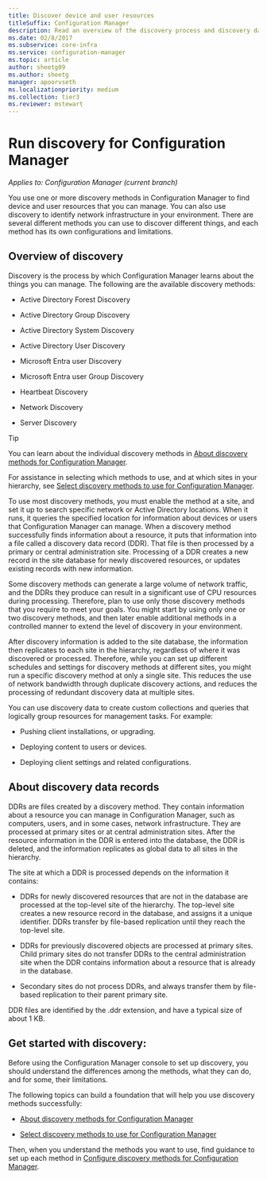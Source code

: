 ```yaml
---
title: Discover device and user resources
titleSuffix: Configuration Manager
description: Read an overview of the discovery process and discovery data records.
ms.date: 02/8/2017
ms.subservice: core-infra
ms.service: configuration-manager
ms.topic: article
author: sheetg09
ms.author: sheetg
manager: apoorvseth
ms.localizationpriority: medium
ms.collection: tier3
ms.reviewer: mstewart
---
```

# Run discovery for Configuration Manager

*Applies to: Configuration Manager (current branch)*

You use one or more discovery methods in Configuration Manager to find device and user resources that you can manage. You can also use discovery to identify network infrastructure in your environment. There are several different methods you can use to discover different things, and each method has its own configurations and limitations.

## Overview of discovery
 Discovery is the process by which Configuration Manager learns about the things you can manage. The following are the available discovery methods:

-   Active Directory Forest Discovery

-   Active Directory Group Discovery

-   Active Directory System Discovery

-   Active Directory User Discovery

-   Microsoft Entra user Discovery

-   Microsoft Entra user Group Discovery

-   Heartbeat Discovery

-   Network Discovery

-   Server Discovery

> [!TIP]
>  You can learn about the individual discovery methods in [About discovery methods for Configuration Manager](../../../../core/servers/deploy/configure/about-discovery-methods.md).
>
>  For assistance in selecting which methods to use, and at which sites in your hierarchy, see [Select discovery methods to use for Configuration Manager](../../../../core/servers/deploy/configure/select-discovery-methods-to-use.md).

 To use most discovery methods, you must enable the method at a site, and set it up to search specific network or Active Directory locations. When it runs, it queries the specified location for information about devices or users that Configuration Manager can manage. When a discovery method successfully finds information about a resource, it puts that information into a file called a discovery data record (DDR). That file is then processed by a primary or central administration site. Processing of a DDR creates a new record in the site database for newly discovered resources, or updates existing records with new information.

 Some discovery methods can generate a large volume of network traffic, and the DDRs they produce can result in a significant use of CPU resources during processing. Therefore, plan to use only those discovery methods that you require to meet your goals. You might start by using  only one or two discovery methods, and then later enable additional methods in a controlled manner to extend the level of discovery in your environment.

 After discovery information is added to the site database, the information then replicates to each site in the hierarchy, regardless of where it was discovered or processed. Therefore, while you can set up different schedules and settings for discovery methods at different sites, you might run a specific discovery method at only a single site. This reduces the use of network bandwidth through duplicate discovery actions, and reduces the  processing of redundant discovery data at multiple sites.

 You can use discovery data to create custom collections and queries that logically group resources for management tasks. For example:

-   Pushing client installations, or upgrading.

-   Deploying content to users or devices.

-   Deploying client settings and related configurations.

##  <a name="BKMK_DDRs"></a> About discovery data records
 DDRs are files created by a discovery method. They contain information about a resource you can manage in Configuration Manager, such as computers, users, and in some cases, network infrastructure. They are processed at primary sites or at central administration sites. After the resource information in the DDR is entered into the database, the DDR is deleted, and the information replicates as global data to all sites in the hierarchy.

 The site at which a DDR is processed depends on the information it contains:

-   DDRs for newly discovered resources that are not in the database are processed at the top-level site of the hierarchy. The top-level site creates a new resource record in the database, and assigns it a unique identifier. DDRs transfer by file-based replication until they reach the top-level site.

-   DDRs for previously discovered objects are processed at primary sites. Child primary sites do not transfer DDRs to the central administration site when the DDR contains information about a resource that is already in the database.

-   Secondary sites do not process DDRs, and always transfer them by file-based replication to their parent primary site.

DDR files are identified by the .ddr extension, and have a typical size of about 1 KB.

## Get started with discovery:
 Before using the Configuration Manager console to set up discovery, you should understand the differences among the methods, what they can do, and for some, their limitations.

The following topics can build a foundation that will help you use discovery methods successfully:

-   [About discovery methods for Configuration Manager](../../../../core/servers/deploy/configure/about-discovery-methods.md)

-   [Select discovery methods to use for Configuration Manager](../../../../core/servers/deploy/configure/select-discovery-methods-to-use.md)

Then, when you understand the methods you want to use, find guidance to set up each method in [Configure discovery methods for Configuration Manager](../../../../core/servers/deploy/configure/configure-discovery-methods.md).
